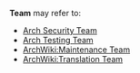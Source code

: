**Team** may refer to:

*   [Arch Security Team](/index.php/Arch_Security_Team "Arch Security Team")
*   [Arch Testing Team](/index.php/Arch_Testing_Team "Arch Testing Team")
*   [ArchWiki:Maintenance Team](/index.php/ArchWiki:Maintenance_Team "ArchWiki:Maintenance Team")
*   [ArchWiki:Translation Team](/index.php/ArchWiki:Translation_Team "ArchWiki:Translation Team")